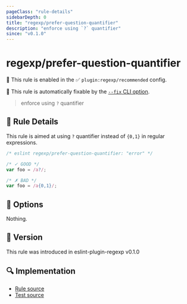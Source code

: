 ```yaml
---
pageClass: "rule-details"
sidebarDepth: 0
title: "regexp/prefer-question-quantifier"
description: "enforce using `?` quantifier"
since: "v0.1.0"
---
```

# regexp/prefer-question-quantifier

💼 This rule is enabled in the ✅ `plugin:regexp/recommended` config.

🔧 This rule is automatically fixable by the [`--fix` CLI option](https://eslint.org/docs/latest/user-guide/command-line-interface#--fix).

<!-- end auto-generated rule header -->

> enforce using `?` quantifier

## :book: Rule Details

This rule is aimed at using `?` quantifier instead of `{0,1}` in regular expressions.

<eslint-code-block fix>

```js
/* eslint regexp/prefer-question-quantifier: "error" */

/* ✓ GOOD */
var foo = /a?/;

/* ✗ BAD */
var foo = /a{0,1}/;
```

</eslint-code-block>

## :wrench: Options

Nothing.

## :rocket: Version

This rule was introduced in eslint-plugin-regexp v0.1.0

## :mag: Implementation

- [Rule source](https://github.com/ota-meshi/eslint-plugin-regexp/blob/master/lib/rules/prefer-question-quantifier.ts)
- [Test source](https://github.com/ota-meshi/eslint-plugin-regexp/blob/master/tests/lib/rules/prefer-question-quantifier.ts)
